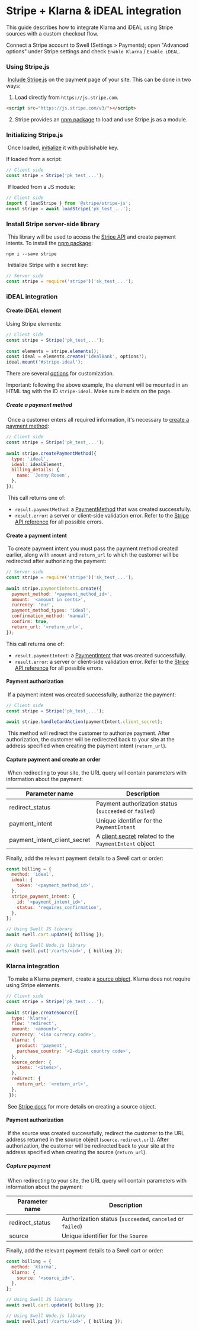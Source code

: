 # Stripe + Klarna & iDEAL integration

This guide describes how to integrate Klarna and iDEAL using Stripe sources with a custom checkout flow.

Connect a Stripe account to Swell (Settings > Payments); open "Advanced options" under Stripe settings and check `Enable Klarna` / `Enable iDEAL`.

### Using Stripe.js
​
[Include Stripe.js](https://stripe.com/docs/js/including) on the payment page of your site. This can be done in two ways:

1. Load directly from `https://js.stripe.com`.

  ```html
  <script src="https://js.stripe.com/v3/"></script>
  ```

2. Stripe provides an [npm package](https://github.com/stripe/stripe-js) to load and use Stripe.js as a module.


### Initializing Stripe.js
​
Once loaded, [initialize](https://stripe.com/docs/js/initializing) it with publishable key.

If loaded from a script:

```js
// Client side
const stripe = Stripe('pk_test_...');
```
​
If loaded from a JS module:
​

```js
// Client side
import { loadStripe } from '@stripe/stripe-js';
const stripe = await loadStripe('pk_test_...');
```


### Install Stripe server-side library
​
This library will be used to access the [Stripe API](https://stripe.com/docs/api) and create payment intents. To install the [npm package](https://www.npmjs.com/package/stripe):

```
npm i --save stripe
```
​
Initialize Stripe with a secret key:

```js
// Server side
const stripe = require('stripe')('sk_test_...');
```


### iDEAL integration

#### Create iDEAL element

Using Stripe elements:

```js
// Client side
const stripe = Stripe('pk_test_...');
​
const elements = stripe.elements();
const ideal = elements.create('idealBank', options?);
ideal.mount('#stripe-ideal');
```

There are several [options](https://stripe.com/docs/js/elements_object/create_element?type=idealBank) for customization.

Important: following the above example, the element will be mounted in an HTML tag with the ID `stripe-ideal`. Make sure it exists on the page.

##### Create a payment method
​
Once a customer enters all required information, it's necessary to [create a payment method](https://stripe.com/docs/js/payment_methods/create_payment_method):

```js
// Client side
const stripe = Stripe('pk_test_...');
​
await stripe.createPaymentMethod({
  type: 'ideal',
  ideal: idealElement,
  billing_details: {
    name: 'Jenny Rosen',
  },
});
```
​
This call returns one of:

- `result.paymentMethod`: a [PaymentMethod](https://stripe.com/docs/api/payment_methods) that was created successfully.
- `result.error`: a server or client-side validation error. Refer to the [Stripe API reference](https://stripe.com/docs/api#errors) for all possible errors.

#### Create a payment intent
​
To create payment intent you must pass the payment method created earlier, along with `amount` and `return_url` to which the customer will be redirected after authorizing the payment:

```js
// Server side
const stripe = require('stripe')('sk_test_...');
​
await stripe.paymentIntents.create({
  payment_method: '<payment_method_id>',
  amount: '<amount in cents>',
  currency: 'eur',
  payment_method_types: 'ideal',
  confirmation_method: 'manual',
  confirm: true,
  return_url: '<return_url>',
});
```

This call returns one of:

- `result.paymentIntent`: a [PaymentIntent](https://stripe.com/docs/api/payment_intents/object) that was created successfully.
- `result.error`: a server or client-side validation error. Refer to the [Stripe API reference](https://stripe.com/docs/api#errors) for all possible errors.

#### Payment authorization
​
If a payment intent was created successfully, authorize the payment:

```js
// Client side
const stripe = Stripe('pk_test_...');
​
await stripe.handleCardAction(paymentIntent.client_secret);
```
​
This method will redirect the customer to authorize payment. After authorization, the customer will be redirected back to your site at the address specified when creating the payment intent (`return_url`).

#### Capture payment and create an order
​
When redirecting to your site, the URL query will contain parameters with information about the payment:
​

|Parameter name|Description|
|--|--|
|redirect_status|Payment authorization status (`succeeded` or `failed`)|
|payment_intent|Unique identifier for the `PaymentIntent`|
|payment_intent_client_secret|A [client secret](https://stripe.com/docs/api/payment_intents/object#payment_intent_object-client_secret) related to the `PaymentIntent` object|


Finally, add the relevant payment details to a Swell cart or order:

```js
const billing = {
  method: 'ideal',
  ideal: {
    token: '<payment_method_id>',
  },
  stripe_payment_intent: {
    id: '<payment_intent_id>',
    status: 'requires_confirmation',
  },
};

// Using Swell JS library
await swell.cart.update({ billing });

// Using Swell Node.js library
await swell.put('/carts/<id>', { billing });
```

### Klarna integration
​
To make a Klarna payment, create a [source object](https://stripe.com/docs/api/sources). Klarna does not require using Stripe elements.

```js
// Client side
const stripe = Stripe('pk_test_...');
​
await stripe.createSource({
  type: 'klarna',
  flow: 'redirect',
  amount: '<amount>',
  currency: '<iso currency code>',
  klarna: {
    product: 'payment',
    purchase_country: '<2-digit country code>',
  },
  source_order: {
    items: '<items>',
  },
  redirect: {
    return_url: '<return_url>',
  },
 });
```
​
See [Stripe docs](https://stripe.com/docs/sources/klarna#create-source) for more details on creating a source object.

#### Payment authorization
​
If the source was created successfully, redirect the customer to the URL address returned in the source object (`source.redirect.url`). After authorization, the customer will be redirected back to your site at the address specified when creating the source (`return_url`).

##### Capture payment
​
When redirecting to your site, the URL query will contain parameters with information about the payment:
​

|Parameter name|Description|
|--|--|
|redirect_status|Authorization status (`succeeded`, `canceled` or `failed`)|
|source|Unique identifier for the `Source`|


Finally, add the relevant payment details to a Swell cart or order:

```js
const billing = {
  method: 'klarna',
  klarna: {
    source: '<source_id>',
  },
};

// Using Swell JS library
await swell.cart.update({ billing });

// Using Swell Node.js library
await swell.put('/carts/<id>', { billing });
```
